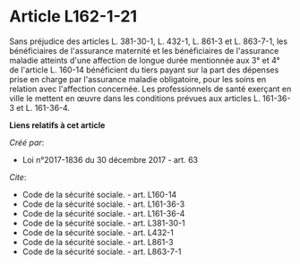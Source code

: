 # Article L162-1-21

Sans préjudice des articles L. 381-30-1, L. 432-1, L. 861-3 et L. 863-7-1, les bénéficiaires de l'assurance maternité et les
bénéficiaires de l'assurance maladie atteints d'une affection de longue durée mentionnée aux 3° et 4° de l'article L. 160-14
bénéficient du tiers payant sur la part des dépenses prise en charge par l'assurance maladie obligatoire, pour les soins en
relation avec l'affection concernée. Les professionnels de santé exerçant en ville le mettent en œuvre dans les conditions
prévues aux articles L. 161-36-3 et L. 161-36-4.

**Liens relatifs à cet article**

_Créé par_:

  - Loi n°2017-1836 du 30 décembre 2017 - art. 63

_Cite_:

  - Code de la sécurité sociale. - art. L160-14
  - Code de la sécurité sociale. - art. L161-36-3
  - Code de la sécurité sociale. - art. L161-36-4
  - Code de la sécurité sociale. - art. L381-30-1
  - Code de la sécurité sociale. - art. L432-1
  - Code de la sécurité sociale. - art. L861-3
  - Code de la sécurité sociale. - art. L863-7-1
